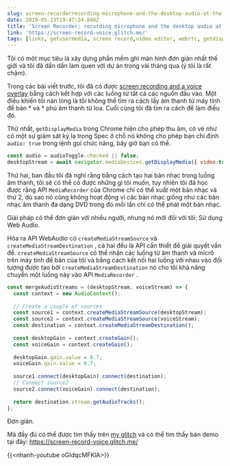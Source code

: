 ```yaml
---
slug: screen-recorderrecording-microphone-and-the-desktop-audio-at-the-same-time
date: 2019-05-13T19:47:24.846Z
title: 'Screen Recorder: recording microphone and the desktop audio at the same time'
link: 'https://screen-record-voice.glitch.me/'
tags: [links, getusermedia, screen record,video editor, webrtc, getdisplaymedia]
---
```

Tôi có một mục tiêu là xây dựng phần mềm ghi màn hình đơn giản nhất thế giới và tôi đã dần dần làm quen với dự án trong vài tháng qua (ý tôi là rất chậm).

Trong các bài viết trước, tôi đã có được [screen recording and a voice overlay](/building-a-video-editor-on-the-web-screencasting/) bằng cách kết hợp với các luồng từ tất cả các nguồn đầu vào. Một điều khiến tôi nản lòng là tôi không thể tìm ra cách lấy âm thanh từ máy tính để bàn * và * phủ âm thanh từ loa. Cuối cùng tôi đã tìm ra cách để làm điều đó.

Thứ nhất, `getDisplayMedia` trong Chrome hiện cho phép thu âm, có vẻ như có một sự giám sát kỳ lạ trong Spec ở chỗ nó không cho phép bạn chỉ định `audio: true` trong lệnh gọi chức năng, bây giờ bạn có thể.

```javascript
const audio = audioToggle.checked || false;
desktopStream = await navigator.mediaDevices.getDisplayMedia({ video:true, audio: audio });
```

Thứ hai, ban đầu tôi đã nghĩ rằng bằng cách tạo hai bản nhạc trong luồng âm thanh, tôi sẽ có thể có được những gì tôi muốn, tuy nhiên tôi đã học được rằng API `MediaRecorder` của Chrome chỉ có thể xuất một bản nhạc và thứ 2, dù sao nó cũng không hoạt động vì các bản nhạc giống như các bản nhạc âm thanh đa dạng DVD trong đó mỗi lần chỉ có thể phát một bản nhạc.

Giải pháp có thể đơn giản với nhiều người, nhưng nó mới đối với tôi: Sử dụng Web Audio.

Hóa ra API WebAudio có `createMediaStreamSource` và `createMediaStreamDestination` , cả hai đều là API cần thiết để giải quyết vấn đề. `createMediaStreamSource` có thể nhận các luồng từ âm thanh và micrô trên máy tính để bàn của tôi và bằng cách kết nối hai luồng với nhau vào đối tượng được tạo bởi `createMediaStreamDestination` nó cho tôi khả năng chuyển một luồng này vào API `MediaRecorder` .

```javascript
const mergeAudioStreams = (desktopStream, voiceStream) => {
  const context = new AudioContext();
    
  // Create a couple of sources
  const source1 = context.createMediaStreamSource(desktopStream);
  const source2 = context.createMediaStreamSource(voiceStream);
  const destination = context.createMediaStreamDestination();
  
  const desktopGain = context.createGain();
  const voiceGain = context.createGain();
    
  desktopGain.gain.value = 0.7;
  voiceGain.gain.value = 0.7;
   
  source1.connect(desktopGain).connect(destination);
  // Connect source2
  source2.connect(voiceGain).connect(destination);
    
  return destination.stream.getAudioTracks();
};
```

Đơn giản.

Mã đầy đủ có thể được tìm thấy trên [my glitch](https://glitch.com/edit/#!/screen-record-voice) và có thể tìm thấy bản demo tại đây: https://screen-record-voice.glitch.me/

{{&lt;nhanh-youtube oGIdqcMFKlA&gt;}}

